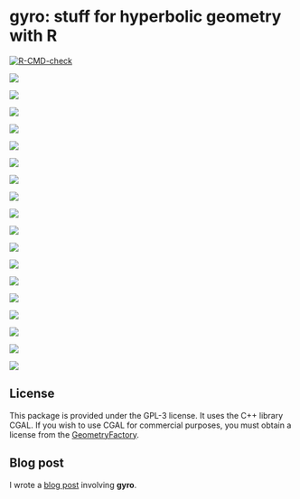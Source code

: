 # gyro: stuff for hyperbolic geometry with R

<!-- badges: start -->
[![R-CMD-check](https://github.com/stla/gyro/workflows/R-CMD-check/badge.svg)](https://github.com/stla/gyro/actions)
<!-- badges: end -->

![](https://raw.githubusercontent.com/stla/gyro/main/inst/images/translatedIcosahedra.gif)

![](https://raw.githubusercontent.com/stla/gyro/main/inst/images/BarthLike.gif)

![](https://raw.githubusercontent.com/stla/gyro/main/inst/images/strangeConvexHull.gif)

![](https://raw.githubusercontent.com/stla/gyro/main/inst/images/icosahedron_varying_s.gif)

![](https://raw.githubusercontent.com/stla/gyro/main/inst/images/triakisIcosahedron.gif)

![](https://raw.githubusercontent.com/stla/gyro/main/inst/images/icosahedron_dynamic_colors.gif)

![](https://raw.githubusercontent.com/stla/gyro/main/inst/images/pentagrammicPrism.gif)

![](https://raw.githubusercontent.com/stla/gyro/main/inst/images/triakisOctahedron.gif)

![](https://raw.githubusercontent.com/stla/gyro/main/inst/images/pyramids.gif)

![](https://raw.githubusercontent.com/stla/gyro/main/inst/images/GreatDeltoidalIcositetrahedron.gif)

![](https://raw.githubusercontent.com/stla/gyro/main/inst/images/SmallIcosihemidodecahedron.gif)

![](https://raw.githubusercontent.com/stla/gyro/main/inst/images/gircope.gif)

![](https://raw.githubusercontent.com/stla/gyro/main/inst/images/truncatedGreatDodecahedron.gif)

![](https://raw.githubusercontent.com/stla/gyro/main/inst/images/CastellatedRhombicosidodecahedralPrism.gif)

![](https://raw.githubusercontent.com/stla/gyro/main/inst/images/rhombicTriacontahedron.gif)

![](https://raw.githubusercontent.com/stla/gyro/main/inst/images/htiling.png)

![](https://raw.githubusercontent.com/stla/gyro/main/inst/images/hdelaunay.png)

![](https://raw.githubusercontent.com/stla/gyro/main/inst/images/Uhdelaunay.png)


## License

This package is provided under the GPL-3 license. It uses the C++ library 
CGAL. If you wish to use CGAL for commercial purposes, you must obtain a 
license from the [GeometryFactory](https://geometryfactory.com).


## Blog post

I wrote a [blog post](https://laustep.github.io/stlahblog/posts/HyperbolicGircope.html) involving **gyro**.

